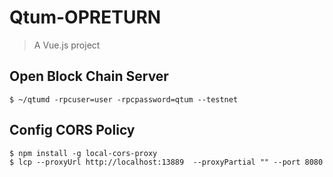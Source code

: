 # Qtum-OPRETURN

> A Vue.js project

## Open Block Chain Server 
```
$ ~/qtumd -rpcuser=user -rpcpassword=qtum --testnet
```
## Config CORS Policy
```
$ npm install -g local-cors-proxy
$ lcp --proxyUrl http://localhost:13889  --proxyPartial "" --port 8080
```
